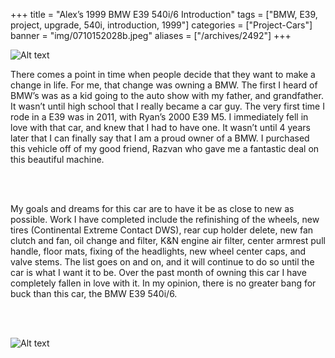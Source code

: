 +++
title = "Alex’s 1999 BMW E39 540i/6 Introduction"
tags = ["BMW, E39, project, upgrade, 540i, introduction, 1999"]
categories = ["Project-Cars"]
banner = "img/0710152028b.jpeg"
aliases = ["/archives/2492"]
+++

![Alt text](https://e39source.com/wp-content/uploads/2020/04/0710152028b.jpg)

There comes a point in time when people decide that they want to make a change in life. For me, that change was owning a BMW. The first I heard of BMW’s was as a kid going to the auto show with my father, and grandfather. It wasn’t until high school that I really became a car guy. The very first time I rode in a E39 was in 2011, with Ryan’s 2000 E39 M5. I immediately fell in love with that car, and knew that I had to have one. It wasn’t until 4 years later that I can finally say that I am a proud owner of a BMW. I purchased this vehicle off of my good friend, Razvan who gave me a fantastic deal on this beautiful machine. 

&nbsp;<br/><br/>

My goals and dreams for this car are to have it be as close to new as possible. Work I have completed include the refinishing of the wheels, new tires (Continental Extreme Contact DWS), rear cup holder delete, new fan clutch and fan, oil change and filter, K&N engine air filter, center armrest pull handle, floor mats, fixing of the headlights, new wheel center caps, and valve stems. The list goes on and on, and it will continue to do so until the car is what I want it to be. Over the past month of owning this car I have completely fallen in love with it. In my opinion, there is no greater bang for buck than this car, the BMW E39 540i/6.

&nbsp;<br/><br/>

![Alt text](../img/0710152029.jpeg)

&nbsp;<br/><br/>